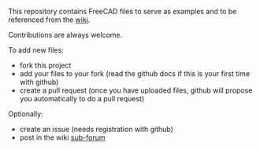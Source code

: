 This repository contains FreeCAD files to serve as examples and to be referenced from the [wiki].

Contributions are always welcome.

To add new files:
* fork this project 
* add your files to your fork (read the github docs if this is your first time with github)
* create a pull request (once you have uploaded files, github will propose you automatically to do a pull request)

Optionally:
* create an issue (needs registration with github)
* post in the wiki [sub-forum]


[sub-forum]: https://forum.freecad.org/viewforum.php?f=21
[wiki]: https://wiki.freecad.org